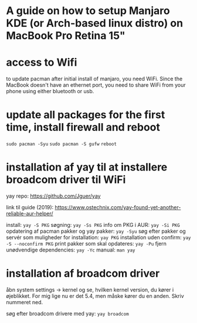 # A guide on how to setup Manjaro KDE (or Arch-based linux distro) on MacBook Pro Retina 15"

# access to Wifi
to update pacman after initial install of manjaro, you need WiFi. Since the MacBook doesn't have an ethernet port, you need to share WiFi from your phone using either bluetooth or usb.

# update all packages for the first time, install firewall and reboot
`sudo pacman -Syu`
`sudo pacman -S gufw`
`reboot`

 # installation af yay til at installere broadcom driver til WiFi

 yay repo: https://github.com/Jguer/yay

 link til guide (2019): https://www.ostechnix.com/yay-found-yet-another-reliable-aur-helper/

 install: `yay -S PKG`
 søgning: `yay -Ss PKG`
 info om PKG i AUR: `yay -Si PKG`
 opdatering af pacman pakker og yay pakker: `yay -Syu`
 søg efter pakker og servér som muligheder for installation: `yay PKG`
 installation uden confirm: `yay -S --noconfirm PKG`
 print pakker som skal opdateres: `yay -Pu`
 fjern unødvendige dependencies: `yay -Yc`
 manual: `man yay`

 # installation af broadcom driver

 åbn system settings -> kernel og se, hvilken kernel version, du kører i øjeblikket. For mig lige nu er det 5.4, men måske kører du en anden. Skriv nummeret ned.

 søg efter broadcom drivere med yay: `yay broadcom`
 
